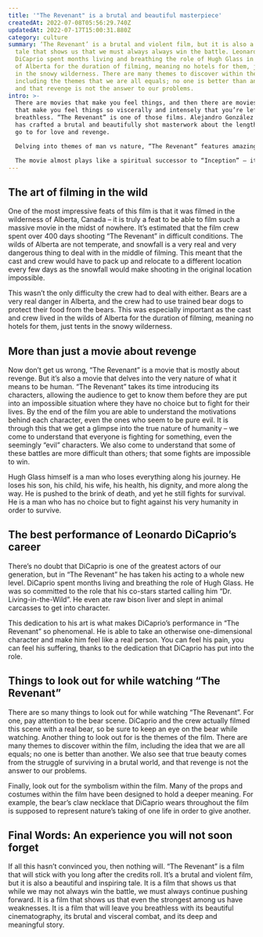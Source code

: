 ```yaml
---
title: '"The Revenant" is a brutal and beautiful masterpiece'
createdAt: 2022-07-08T05:56:29.740Z
updatedAt: 2022-07-17T15:00:31.880Z
category: culture
summary: ‘The Revenant’ is a brutal and violent film, but it is also a beautiful
  tale that shows us that we must always always win the battle. Leonardo
  DiCaprio spent months living and breathing the role of Hugh Glass in the wilds
  of Alberta for the duration of filming, meaning no hotels for them, just tents
  in the snowy wilderness. There are many themes to discover within the film,
  including the themes that we are all equals; no one is better than another,
  and that revenge is not the answer to our problems.
intro: >-
  There are movies that make you feel things, and then there are movies
  that make you feel things so viscerally and intensely that you’re left
  breathless. “The Revenant” is one of those films. Alejandro González Iñárritu
  has crafted a brutal and beautifully shot masterwork about the lengths we will
  go to for love and revenge.

  Delving into themes of man vs nature, “The Revenant” features amazing performances from a cast that spends most of their screen time fighting the elements. Leonardo DiCaprio gives his best performance to date as Hugh Glass, a real-life explorer who was mauled by a bear while exploring the wilds of Montana in 1823. When he doesn’t die from his injuries, Glass embarks on an epic journey to find the men who left him for dead and exact justice upon them with his own hands.

  The movie almost plays like a spiritual successor to “Inception” – it’s filled with symbolism, meaning, and philosophy. The only difference being this movie feels much more grounded in reality than anything else Inception had to offer. It may be due to the fact that it takes place in such an unforgiving environment; but regardless it does what Inception did not: create a story that makes you care about its characters in such an intimate way that you feel their pain just as much as their joys.
---
```


## The art of filming in the wild

One of the most impressive feats of this film is that it was filmed in the wilderness of Alberta, Canada – it is truly a feat to be able to film such a massive movie in the midst of nowhere. It’s estimated that the film crew spent over 400 days shooting “The Revenant” in difficult conditions. The wilds of Alberta are not temperate, and snowfall is a very real and very dangerous thing to deal with in the middle of filming. This meant that the cast and crew would have to pack up and relocate to a different location every few days as the snowfall would make shooting in the original location impossible.

This wasn’t the only difficulty the crew had to deal with either. Bears are a very real danger in Alberta, and the crew had to use trained bear dogs to protect their food from the bears. This was especially important as the cast and crew lived in the wilds of Alberta for the duration of filming, meaning no hotels for them, just tents in the snowy wilderness.

## More than just a movie about revenge

Now don’t get us wrong, “The Revenant” is a movie that is mostly about revenge. But it’s also a movie that delves into the very nature of what it means to be human. “The Revenant” takes its time introducing its characters, allowing the audience to get to know them before they are put into an impossible situation where they have no choice but to fight for their lives. By the end of the film you are able to understand the motivations behind each character, even the ones who seem to be pure evil. It is through this that we get a glimpse into the true nature of humanity – we come to understand that everyone is fighting for something, even the seemingly “evil” characters. We also come to understand that some of these battles are more difficult than others; that some fights are impossible to win.

Hugh Glass himself is a man who loses everything along his journey. He loses his son, his child, his wife, his health, his dignity, and more along the way. He is pushed to the brink of death, and yet he still fights for survival. He is a man who has no choice but to fight against his very humanity in order to survive.

## The best performance of Leonardo DiCaprio’s career

There’s no doubt that DiCaprio is one of the greatest actors of our generation, but in “The Revenant” he has taken his acting to a whole new level. DiCaprio spent months living and breathing the role of Hugh Glass. He was so committed to the role that his co-stars started calling him “Dr. Living-in-the-Wild”. He even ate raw bison liver and slept in animal carcasses to get into character.

This dedication to his art is what makes DiCaprio’s performance in “The Revenant” so phenomenal. He is able to take an otherwise one-dimensional character and make him feel like a real person. You can feel his pain, you can feel his suffering, thanks to the dedication that DiCaprio has put into the role.

## Things to look out for while watching “The Revenant”

There are so many things to look out for while watching “The Revenant”. For one, pay attention to the bear scene. DiCaprio and the crew actually filmed this scene with a real bear, so be sure to keep an eye on the bear while watching. Another thing to look out for is the themes of the film. There are many themes to discover within the film, including the idea that we are all equals; no one is better than another. We also see that true beauty comes from the struggle of surviving in a brutal world, and that revenge is not the answer to our problems.

Finally, look out for the symbolism within the film. Many of the props and costumes within the film have been designed to hold a deeper meaning. For example, the bear’s claw necklace that DiCaprio wears throughout the film is supposed to represent nature’s taking of one life in order to give another.

## Final Words: An experience you will not soon forget

If all this hasn’t convinced you, then nothing will. “The Revenant” is a film that will stick with you long after the credits roll. It’s a brutal and violent film, but it is also a beautiful and inspiring tale. It is a film that shows us that while we may not always win the battle, we must always continue pushing forward. It is a film that shows us that even the strongest among us have weaknesses. It is a film that will leave you breathless with its beautiful cinematography, its brutal and visceral combat, and its deep and meaningful story.
